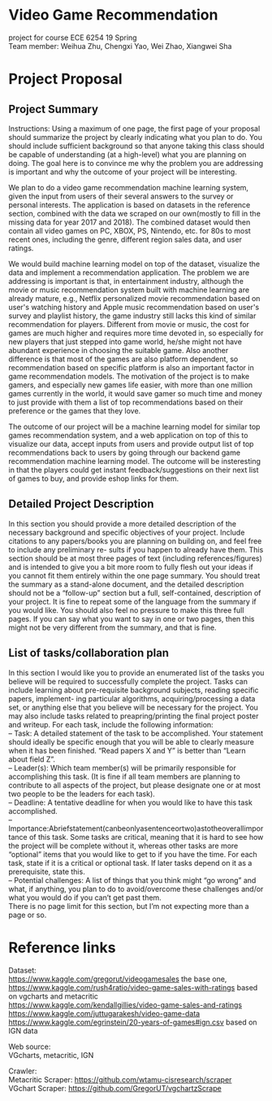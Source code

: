 # Video Game Recommendation
project for course ECE 6254 19 Spring  
Team member: Weihua Zhu, Chengxi Yao, Wei Zhao, Xiangwei Sha

# Project Proposal
## Project Summary
Instructions: Using a maximum of one page, the first page of your proposal should summarize the project by clearly indicating what you plan to do. You should include sufficient background so that anyone taking this class should be capable of understanding (at a high-level) what you are planning on doing. The goal here is to convince me why the problem you are addressing is important and why the outcome of your project will be interesting.  

We plan to do a video game recommendation machine learning system, given the input from users of their several answers to the survey or personal interests. The application is based on datasets in the reference section, combined with the data we scraped on our own(mostly to fill in the missing data for year 2017 and 2018). The combined dataset would then contain all video games on PC, XBOX, PS, Nintendo, etc. for 80s to most recent ones, including the genre, different region sales data, and user ratings.  

We would build machine learning model on top of the dataset, visualize the data and implement a recommendation application. The problem we are addressing is important is that, in entertainment industry, although the movie or music recommendation system built with machine learning are already mature, e.g., Netflix personalized movie recommendation based on user's watching history and Apple music recommendation based on user's survey and playlist history, the game industry still lacks this kind of similar recommendation for players. Different from movie or music, the cost for games are much higher and requires more time devoted in, so especially for new players that just stepped into game world, he/she might not have abundant experience in choosing the suitable game. Also another difference is that most of the games are also platform dependent, so recommendation based on specific platform is also an important factor in game recommendation models. The motivation of the project is to make gamers, and especially new games life easier, with more than one million games currently in the world, it would save gamer so much time and money to just provide with them a list of top recommendations based on their preference or the games that they love.

The outcome of our project will be a machine learning model for similar top games recommendation system, and a web application on top of this to visualize our data, accept inputs from users and provide output list of top recommendations back to users by going through our backend game recommendation machine learning model. The outcome will be insteresting in that the players could get instant feedback/suggestions on their next list of games to buy, and provide eshop links for them.


## Detailed Project Description
In this section you should provide a more detailed description of the necessary background and specific objectives of your project. Include citations to any papers/books you are planning on building on, and feel free to include any preliminary re- sults if you happen to already have them. This section should be at most three pages of text (including references/figures) and is intended to give you a bit more room to fully flesh out your ideas if you cannot fit them entirely within the one page summary. You should treat the summary as a stand-alone document, and the detailed description should not be a “follow-up” section but a full, self-contained, description of your project. It is fine to repeat some of the language from the summary if you would like. You should also feel no pressure to make this three full pages. If you can say what you want to say in one or two pages, then this might not be very different from the summary, and that is fine.  


## List of tasks/collaboration plan
In this section I would like you to provide an enumerated list of the tasks you believe will be required to successfully complete the project. Tasks can include learning about pre-requisite background subjects, reading specific papers, implement- ing particular algorithms, acquiring/processing a data set, or anything else that you believe will be necessary for the project. You may also include tasks related to preapring/printing the final project poster and writeup. For each task, include the following information:  
– Task: A detailed statement of the task to be accomplished. Your statement should ideally be specific enough that you will be able to clearly measure when it has been finished. “Read papers X and Y” is better than “Learn about field Z”.  
– Leader(s): Which team member(s) will be primarily responsible for accomplishing this task. (It is fine if all team members are planning to contribute to all aspects of the project, but please designate one or at most two people to be the leaders for each task).  
– Deadline: A tentative deadline for when you would like to have this task accomplished.    
– Importance:Abriefstatement(canbeonlyasentenceortwo)astotheoverallimportance of this task. Some tasks are critical, meaning that it is hard to see how the project will be complete without it, whereas other tasks are more “optional” items that you would like to get to if you have the time. For each task, state if it is a critical or optional task. If later tasks depend on it as a prerequisite, state this.  
– Potential challenges: A list of things that you think might “go wrong” and what, if anything, you plan to do to avoid/overcome these challenges and/or what you would do if you can’t get past them.  
There is no page limit for this section, but I’m not expecting more than a page or so.  

# Reference links
Dataset:  
https://www.kaggle.com/gregorut/videogamesales the base one,  
https://www.kaggle.com/rush4ratio/video-game-sales-with-ratings   based on vgcharts and metacritic  
https://www.kaggle.com/kendallgillies/video-game-sales-and-ratings  
https://www.kaggle.com/juttugarakesh/video-game-data  
https://www.kaggle.com/egrinstein/20-years-of-games#ign.csv based on IGN data  

Web source:  
VGcharts, metacritic, IGN  

Crawler:  
Metacritic Scraper: https://github.com/wtamu-cisresearch/scraper  
VGchart Scraper: https://github.com/GregorUT/vgchartzScrape  
